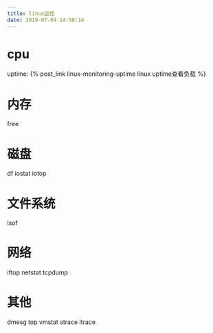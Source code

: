 ```yaml
---
title: linux监控
date: 2019-07-04 14:50:14
---
```



<!-- more -->

# cpu
uptime: {% post_link linux-monitoring-uptime linux uptime查看负载 %}

# 内存
free

# 磁盘
df
iostat
iotop

# 文件系统
lsof

# 网络
iftop
netstat
tcpdump

# 其他 
dmesg
top
vmstat
strace
ltrace
